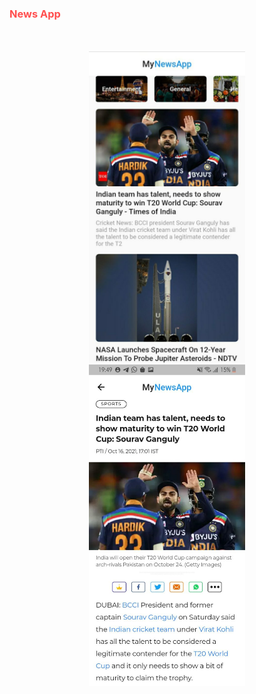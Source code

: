 
<h3 style= "color:#ff4f4f">News App</h3>

<p align="center" style="margin:50px">
  <img src="assets/img1.jpg" width="250">
  <img src="assets/img2.jpg" width="250">
</p>
